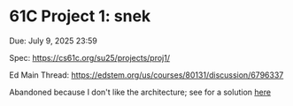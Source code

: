 # 61C Project 1: snek
Due: July 9, 2025 23:59

Spec: https://cs61c.org/su25/projects/proj1/

Ed Main Thread: https://edstem.org/us/courses/80131/discussion/6796337

Abandoned because I don't like the architecture;
see for a solution [here](https://github.com/0xtopus/snek)
